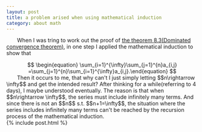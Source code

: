 ```yaml
---
layout: post
title: a problem arised when using mathematical induction
category: about math
---
```

<head>
<script type="text/javascript" async
      src="https://cdnjs.cloudflare.com/ajax/libs/mathjax/2.7.5/MathJax.js?config=TeX-MML-AM_CHTML">
    </script>
</head>

&#8195;&#8195;When I was tring to work out the proof of 
<a href="https://tuzhong007.github.io/about%20math/2019/10/26/relation-between-some-double-sequnces-and-series-of-functions.html">the theorem 8.3(Dominated convergence theorem)</a>, in one step I applied the mathematical induction to show that 
<center>
$$
\begin{equation}	\sum_{i=1}^{\infty}\sum_{j=1}^{n}a_{i,j}	=\sum_{j=1}^{n}\sum_{i=1}^{\infty}a_{i,j}.\end{equation}
$$
</center>
&#8195;&#8195;Then it occurs to me, that why can't I just simply letting $$n\rightarrow \infty$$ and get the intended result? After thinking for a while(referring to 4 days), I maybe understood eventually. The reason is that when $$n\rightarrow \infty$$, the series must include infinitely many terms. And since there is not an $$n$$ s.t. $$n+1=\infty$$, the situation where the series includes infinitely many terms can't be reached by the recursion process of the mathematical induction.

<br>
{% include post.html %}
